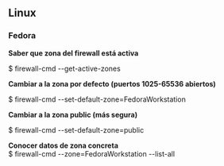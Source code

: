 ## Linux

### Fedora ###

**Saber que zona del firewall está activa**  

$ firewall-cmd --get-active-zones

**Cambiar a la zona por defecto (puertos 1025-65536 abiertos)**  

$ firewall-cmd --set-default-zone=FedoraWorkstation

**Cambiar a la zona public (más segura)**  

$ firewall-cmd --set-default-zone=public

**Conocer datos de zona concreta**  
$ firewall-cmd --zone=FedoraWorkstation --list-all
